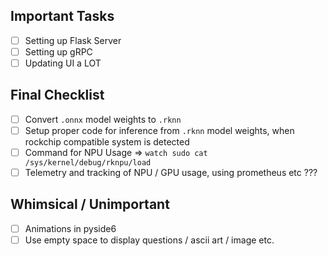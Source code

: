 ## Important Tasks

- [ ] Setting up Flask Server
- [ ] Setting up gRPC
- [ ] Updating UI a LOT

## Final Checklist

- [ ] Convert `.onnx` model weights to `.rknn`
- [ ] Setup proper code for inference from `.rknn` model weights, when rockchip compatible system is detected
- [ ] Command for NPU Usage => `watch sudo cat /sys/kernel/debug/rknpu/load`
- [ ] Telemetry and tracking of NPU / GPU usage, using prometheus etc ???

## Whimsical / Unimportant

- [ ] Animations in pyside6
- [ ] Use empty space to display questions / ascii art / image etc.
